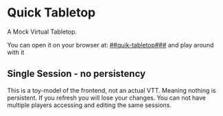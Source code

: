 # Quick Tabletop

A Mock Virtual Tabletop. 

You can open it on your browser at: [##quik-tabletop###](https://quick-tabletop.onrender.com) and play around with it

## Single Session - no persistency

This is a toy-model of the frontend, not an actual VTT. Meaning nothing is persistent.
If you refresh you will lose your changes.
You can not have multiple players accessing and editing the same sessions. 
